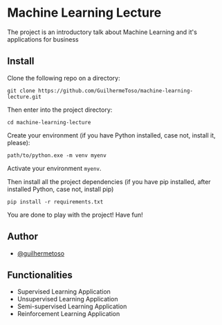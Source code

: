 
# Machine Learning Lecture

The project is an introductory talk about Machine Learning and it's applications for business

## Install

Clone the following repo on a directory:

`git clone https://github.com/GuilhermeToso/machine-learning-lecture.git`

Then enter into the project directory:

`cd machine-learning-lecture`

Create your environment (if you have Python installed, case not, install it, please):

`path/to/python.exe -m venv myenv`

Activate your environment `myenv`.

Then install all the project dependencies (if you have pip installed, after installed Python, case not, install pip)

`pip install -r requirements.txt`

You are done to play with the project! Have fun!

## Author

- [@guilhermetoso](https://github.com/GuilhermeToso)


## Functionalities

- Supervised Learning Application
- Unsupervised Learning Application
- Semi-supervised Learning Application
- Reinforcement Learning Application
